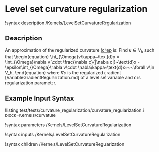 # Level set curvature regularization

!syntax description /Kernels/LevelSetCurvatureRegularization

## Description

An approximation of the regularized curvature [!citep](OLSSON2007) is: Find $\kappa \in V_h$ such that
\begin{equation}
\int_{\Omega}v\kappa~\text{d}x = \int_{\Omega}\nabla v \cdot \frac{\nabla c}{|\nabla c|}~\text{d}x - \epsilon\int_{\Omega}\nabla v\cdot \nabla\kappa~\text{d}x~~~\forall v\in V_h,
\end{equation}
where $\nabla c$ is the regularized gradient [VariableGradientRegularization.md] of a level set variable and $\epsilon$ is regularization parameter.

## Example Input Syntax

!listing test/tests/curvature_regularization/curvature_regularization.i block=Kernels/curvature

!syntax parameters /Kernels/LevelSetCurvatureRegularization

!syntax inputs /Kernels/LevelSetCurvatureRegularization

!syntax children /Kernels/LevelSetCurvatureRegularization
